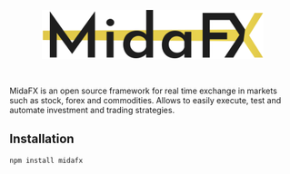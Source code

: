<p align="center"> 
    <img src="images/logo.svg" alt="" width="390px">
</p>
<br>

MidaFX is an open source framework for real time exchange in markets such as stock, forex and commodities.
Allows to easily execute, test and automate investment and trading strategies.

## Installation
```console
npm install midafx
```
